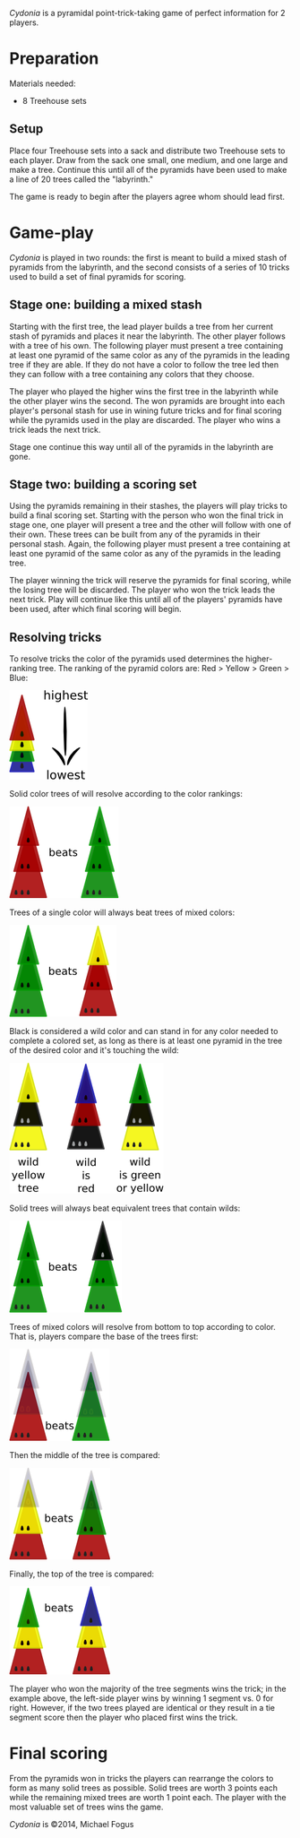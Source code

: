 *Cydonia* is a pyramidal point-trick-taking game of perfect information for 2 players.

Preparation
===========

Materials needed:

 * 8 Treehouse sets

Setup
-----

Place four Treehouse sets into a sack and distribute two Treehouse sets to each player.  Draw from the sack one small, one medium, and one large and make a tree.  Continue this until all of the pyramids have been used to make a line of 20 trees called the "labyrinth."

The game is ready to begin after the players agree whom should lead first.

Game-play
=========

*Cydonia* is played in two rounds: the first is meant to build a mixed stash of pyramids from the labyrinth, and the second consists of a series of 10 tricks used to build a set of final pyramids for scoring.

Stage one: building a mixed stash
---------------------------------

Starting with the first tree, the lead player builds a tree from her current stash of pyramids and places it near the labyrinth.  The other player follows with a tree of his own.  The following player must present a tree containing at least one pyramid of the same color as any of the pyramids in the leading tree if they are able.  If they do not have a color to follow the tree led then they can follow with a tree containing any colors that they choose.

The player who played the higher wins the first tree in the labyrinth while the other player wins the second.  The won pyramids are brought into each player's personal stash for use in wining future tricks and for final scoring while the pyramids used in the play are discarded.  The player who wins a trick leads the next trick.

Stage one continue this way until all of the pyramids in the labyrinth are gone.

Stage two: building a scoring set
---------------------------------

Using the pyramids remaining in their stashes, the players will play tricks to build a final scoring set.  Starting with the person who won the final trick in stage one, one player will present a tree and the other will follow with one of their own.  These trees can be built from any of the pyramids in their personal stash.  Again, the following player must present a tree containing at least one pyramid of the same color as any of the pyramids in the leading tree.  

The player winning the trick will reserve the pyramids for final scoring, while the losing tree will be discarded.  The player who won the trick leads the next trick.  Play will continue like this until all of the players' pyramids have been used, after which final scoring will begin.

Resolving tricks
----------------

To resolve tricks the color of the pyramids used determines the higher-ranking tree.  The ranking of the pyramid colors are: Red > Yellow > Green > Blue:

![color-ranks](https://raw.githubusercontent.com/fogus/spiel/master/pyramidenspiel/cydonia/graphics/color-ranks.png)

Solid color trees of will resolve according to the color rankings:

![solids](https://raw.githubusercontent.com/fogus/spiel/master/pyramidenspiel/cydonia/graphics/solid-v-solid.png)

Trees of a single color will always beat trees of mixed colors:

![solid-v-mixed](https://raw.githubusercontent.com/fogus/spiel/master/pyramidenspiel/cydonia/graphics/solid-v-mixed.png)

Black is considered a wild color and can stand in for any color needed to complete a colored set, as long as there is at least one pyramid in the tree of the desired color and it's touching the wild:

![wilds](https://raw.githubusercontent.com/fogus/spiel/master/pyramidenspiel/cydonia/graphics/wilds.png)

Solid trees will always beat equivalent trees that contain wilds:

![solid-v-wild-mixed](https://raw.githubusercontent.com/fogus/spiel/master/pyramidenspiel/cydonia/graphics/solid-v-wild-mixed.png)

Trees of mixed colors will resolve from bottom to top according to color.  That is, players compare the base of the trees first:

![base-res](https://raw.githubusercontent.com/fogus/spiel/master/pyramidenspiel/cydonia/graphics/base-res.png)

Then the middle of the tree is compared:

![mid-res](https://raw.githubusercontent.com/fogus/spiel/master/pyramidenspiel/cydonia/graphics/mid-res.png)

Finally, the top of the tree is compared:

![top-res](https://raw.githubusercontent.com/fogus/spiel/master/pyramidenspiel/cydonia/graphics/top-res.png)

The player who won the majority of the tree segments wins the trick; in the example above, the left-side player wins by winning 1 segment vs. 0 for right.  However, if the two trees played are identical or they result in a tie segment score then the player who placed first wins the trick.

Final scoring
=============

From the pyramids won in tricks the players can rearrange the colors to form as many solid trees as possible.  Solid trees are worth 3 points each while the remaining mixed trees are worth 1 point each.  The player with the most valuable set of trees wins the game.

*Cydonia* is &copy;2014, Michael Fogus

